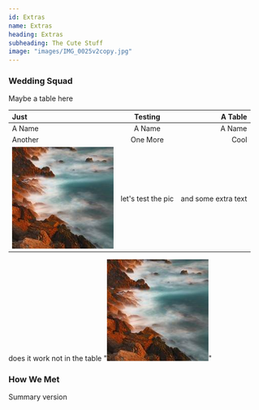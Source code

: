 ```yaml
---
id: Extras
name: Extras
heading: Extras
subheading: The Cute Stuff
image: "images/IMG_0025v2copy.jpg"
---
```


### Wedding Squad
Maybe a table here 

Just | Testing | A Table
:--- | :---: | ---:
A Name | A Name | A Name
Another | One More| Cool
![my image](images/coast.jpg) | let's test the pic | and some extra text

does it work not in the table 
"![my image](images/coast.jpg)"

### How We Met
Summary version 
